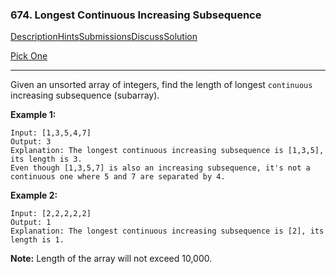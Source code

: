 ### 674. Longest Continuous Increasing Subsequence

[Description](https://leetcode.com/problems/longest-continuous-increasing-subsequence/description/)[Hints](https://leetcode.com/problems/longest-continuous-increasing-subsequence/hints/)[Submissions](https://leetcode.com/problems/longest-continuous-increasing-subsequence/submissions/)[Discuss](https://leetcode.com/problems/longest-continuous-increasing-subsequence/discuss/)[Solution](https://leetcode.com/problems/longest-continuous-increasing-subsequence/solution/)

[Pick One](https://leetcode.com/problems/random-one-question/)

------

Given an unsorted array of integers, find the length of longest `continuous` increasing subsequence (subarray).

**Example 1:**

```
Input: [1,3,5,4,7]
Output: 3
Explanation: The longest continuous increasing subsequence is [1,3,5], its length is 3. 
Even though [1,3,5,7] is also an increasing subsequence, it's not a continuous one where 5 and 7 are separated by 4. 
```

**Example 2:**

```
Input: [2,2,2,2,2]
Output: 1
Explanation: The longest continuous increasing subsequence is [2], its length is 1. 
```

**Note:** Length of the array will not exceed 10,000.